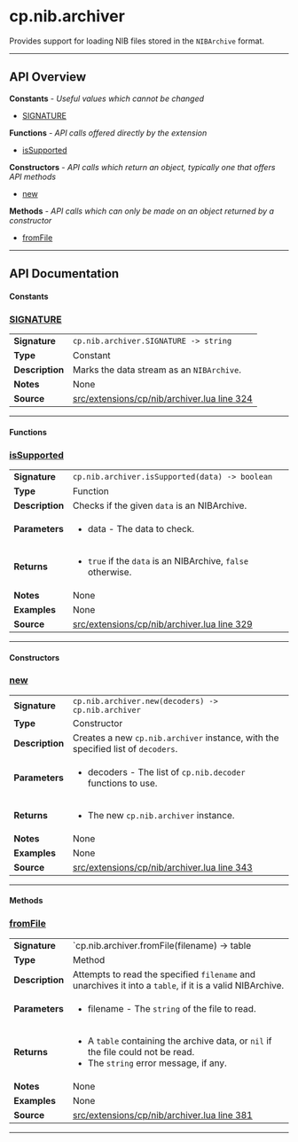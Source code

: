 # cp.nib.archiver

Provides support for loading NIB files stored in the `NIBArchive` format.

---

## API Overview
**Constants** - _Useful values which cannot be changed_
 * [SIGNATURE](#signature)

**Functions** - _API calls offered directly by the extension_
 * [isSupported](#issupported)

**Constructors** - _API calls which return an object, typically one that offers API methods_
 * [new](#new)

**Methods** - _API calls which can only be made on an object returned by a constructor_
 * [fromFile](#fromfile)


---

## API Documentation

#### Constants


### [SIGNATURE](#signature)

|                                             |                                                                                     |
| --------------------------------------------|-------------------------------------------------------------------------------------|
| **Signature**                               | `cp.nib.archiver.SIGNATURE -> string`                                                                    |
| **Type**                                    | Constant                                                                     |
| **Description**                             | Marks the data stream as an `NIBArchive`.                                                                     |
| **Notes**                                   | None |
| **Source**                                  | [src/extensions/cp/nib/archiver.lua line 324](https://github.com/CommandPost/CommandPost/blob/develop/src/extensions/cp/nib/archiver.lua#L324) |

---

#### Functions


### [isSupported](#issupported)

|                                             |                                                                                     |
| --------------------------------------------|-------------------------------------------------------------------------------------|
| **Signature**                               | `cp.nib.archiver.isSupported(data) -> boolean`                                                                    |
| **Type**                                    | Function                                                                     |
| **Description**                             | Checks if the given `data` is an NIBArchive.                                                                     |
| **Parameters**                              | <ul><li>data - The data to check.</li></ul> |
| **Returns**                                 | <ul><li>`true` if the `data` is an NIBArchive, `false` otherwise.</li></ul>          |
| **Notes**                                   | None |
| **Examples**                                | None |
| **Source**                                  | [src/extensions/cp/nib/archiver.lua line 329](https://github.com/CommandPost/CommandPost/blob/develop/src/extensions/cp/nib/archiver.lua#L329) |

---

#### Constructors


### [new](#new)

|                                             |                                                                                     |
| --------------------------------------------|-------------------------------------------------------------------------------------|
| **Signature**                               | `cp.nib.archiver.new(decoders) -> cp.nib.archiver`                                                                    |
| **Type**                                    | Constructor                                                                     |
| **Description**                             | Creates a new `cp.nib.archiver` instance, with the specified list of `decoders`.                                                                     |
| **Parameters**                              | <ul><li>decoders - The list of `cp.nib.decoder` functions to use.</li></ul> |
| **Returns**                                 | <ul><li>The new `cp.nib.archiver` instance.</li></ul>          |
| **Notes**                                   | None |
| **Examples**                                | None |
| **Source**                                  | [src/extensions/cp/nib/archiver.lua line 343](https://github.com/CommandPost/CommandPost/blob/develop/src/extensions/cp/nib/archiver.lua#L343) |

---

#### Methods


### [fromFile](#fromfile)

|                                             |                                                                                     |
| --------------------------------------------|-------------------------------------------------------------------------------------|
| **Signature**                               | `cp.nib.archiver.fromFile(filename) -> table | nil, string`                                                                    |
| **Type**                                    | Method                                                                     |
| **Description**                             | Attempts to read the specified `filename` and unarchives it into a `table`, if it is a valid NIBArchive.                                                                     |
| **Parameters**                              | <ul><li>filename - The `string` of the file to read.</li></ul> |
| **Returns**                                 | <ul><li>A `table` containing the archive data, or `nil` if the file could not be read.</li><li>The `string` error message, if any.</li></ul>          |
| **Notes**                                   | None |
| **Examples**                                | None |
| **Source**                                  | [src/extensions/cp/nib/archiver.lua line 381](https://github.com/CommandPost/CommandPost/blob/develop/src/extensions/cp/nib/archiver.lua#L381) |

---

